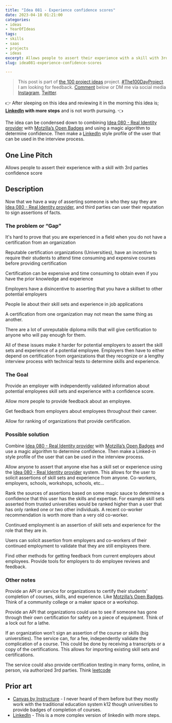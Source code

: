 ```yaml
---
title: "Idea 081 - Experience confidence scores"
date: 2023-04-18 01:21:00
categories:
- ideas
- YearOfIdeas
tags:
- skills
- saas
- projects
- ideas
excerpt: Allows people to assert their experience with a skill with 3rd parties confidence score
slug: idea081-experience-confidence-scores

---
```


> This post is part of [the 100 project ideas](https://blog.abluestar.com/projects/2023-100-ideas/) project. [#The100DayProject](https://www.the100dayproject.org/). I am looking for feedback. <a href='#utterances-comments'>Comment</a> below or DM me via social media <a href="https://instagram.com/funvill" rel="nofollow noopener noreferrer"><i class="fab fa-fw fa-instagram" aria-hidden="true"></i><span class="label">Instagram</span></a>, <a href="https://twitter.com/funvill" rel="nofollow noopener noreferrer"><i class="fab fa-fw fa-twitter" aria-hidden="true"></i><span class="label">Twitter</span></a>.

👉 After sleeping on this idea and reviewing it in the morning this idea is; **[LinkedIn](https://www.linkedin.com/) with more steps** and is not worth pursuing. 👈

The idea can be condensed down to combining [Idea 080 - Real Identity provider](https://blog.abluestar.com/idea080-real-identity-provider/) with [Motzilla’s Open Badges](https://backpack.openbadges.org/) and using a magic algorithm to determine confidence. Then make a [LinkedIn](https://www.linkedin.com/) style profile of the user that can be used in the interview process.

## One Line Pitch

Allows people to assert their experience with a skill with 3rd parties confidence score

## Description

Now that we have a way of asserting someone is who they say they are [Idea 080 - Real Identity provider](https://blog.abluestar.com/idea080-real-identity-provider/), and third parties can user their reputation to sign assertions of facts.

### The problem or “Gap”

It's hard to prove that you are experienced in a field when you do not have a certification from an organization

Reputable certification organizations (Universities), have an incentive to require their students to attend time consuming and expensive courses before providing certification

Certification can be expensive and time consuming to obtain even if you have the prior knowledge and experience

Employers have a disincentive to asserting that you have a skillset to other potential employers

People lie about their skill sets and experience in job applications

A certification from one organization may not mean the same thing as another.

There are a lot of unreputable diploma mills that will give certification to anyone who will pay enough for them.

All of these issues make it harder for potential employers to assert the skill sets and experience of a potential employee. Employers then have to either depend on certification from organizations that they recognize or a lengthy interview process with technical tests to determine skills and experience.

### The Goal

Provide an employer with independently validated information about potential employees skill sets and experience with a confidence score.

Allow more people to provide feedback about an employee.

Get feedback from employers about employees throughout their career.

Allow for ranking of organizations that provide certification.

### Possible solution

Combine [Idea 080 - Real Identity provider](https://blog.abluestar.com/idea080-real-identity-provider/) with [Motzilla’s Open Badges](https://backpack.openbadges.org/) and use a magic algorithm to determine confidence. Then make a Linked-in style profile of the user that can be used in the interview process.

Allow anyone to assert that anyone else has a skill set or experience using the [Idea 080 - Real Identity provider](https://blog.abluestar.com/idea080-real-identity-provider/) system. This allows for the user to solicit assertions of skill sets and experience from anyone. Co-workers, employers, schools, workshops, schools, etc…

Rank the sources of assertions based on some magic sauce to determine a confidence that this user has the skills and expertise. For example skill sets asserted from trusted universities would be ranked higher than a user that has only ranked one or two other individuals. A recent co-worker recommendation is worth more than a very old co-worker.

Continued employment is an assertion of skill sets and experience for the role that they are in.

Users can solicit assertion from employers and co-workers of their continued employment to validate that they are still employees there.

Find other methods for getting feedback from current employers about employees. Provide tools for employers to do employee reviews and feedback.

### Other notes

Provide an API or service for organizations to certify their students' completion of courses, skills, and experience. Like [Motzilla’s Open Badges](https://backpack.openbadges.org/). Think of a community college or a maker space or a workshop.

Provide an API that organizations could use to see if someone has gone through their own certification for safety on a piece of equipment. Think of a lock out for a lathe.

If an organization won’t sign an assertion of the course or skills (big universities). The service can, for a fee, independently validate the complication of a course. This could be done by receiving a transcripts or a copy of the certifications. This allows for importing existing skill sets and certifications.

The service could also provide certification testing in many forms, online, in person, via authorized 3rd parties. Think [leetcode](https://leetcode.com/)

## Prior art

- [Canvas by Instructure](https://www.instructure.com/canvas) - I never heard of them before but they mostly work with the traditional education system k12 though universities to provide badges of completion of courses.
- [LinkedIn](https://www.linkedin.com/) - This is a more complex version of linkedin with more steps.
